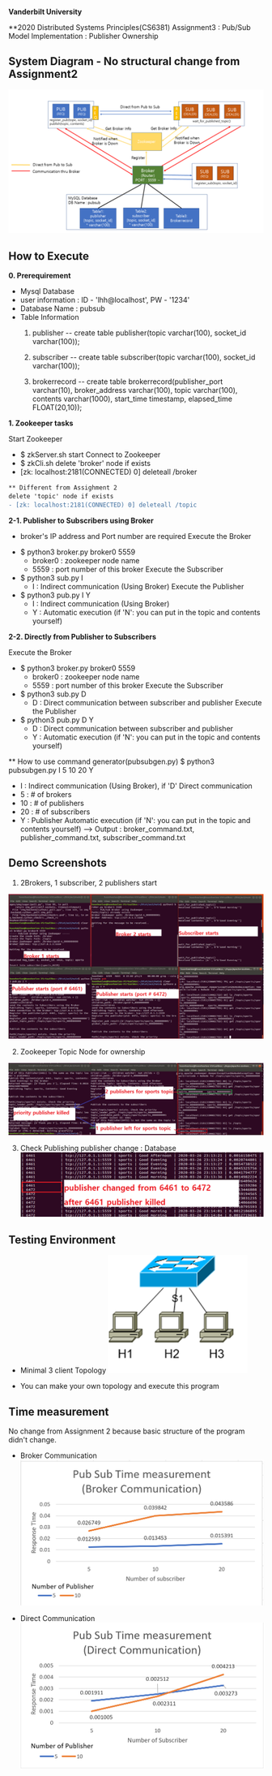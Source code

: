 **Vanderbilt University**

**2020 Distributed Systems Principles(CS6381) Assignment3 : Pub/Sub Model Implementation : Publisher Ownership

## System Diagram - No structural change from Assignment2
![SystemDiagram](SystemDiagramV3.png)

## How to Execute
**0. Prerequirement**
 - Mysql Database
  - user information : ID - 'lhh@localhost', PW - '1234'
  - Database Name : pubsub
  - Table Information
     1. publisher
        -- create table publisher(topic varchar(100), socket_id varchar(100));
        
     2. subscriber
        -- create table subscriber(topic varchar(100), socket_id varchar(100));
  
     3. brokerrecord
        -- create table brokerrecord(publisher_port varchar(10), broker_address varchar(100), topic varchar(100), contents varchar(1000), start_time timestamp, elapsed_time FLOAT(20,10));


**1. Zookeeper tasks**
 
 Start Zookeeper
 - $ zkServer.sh start
 Connect to Zookeeper
 - $ zkCli.sh
 delete 'broker' node if exists
 - [zk: localhost:2181(CONNECTED) 0] deleteall /broker
 ```diff
** Different from Assighment 2
 delete 'topic' node if exists
 - [zk: localhost:2181(CONNECTED) 0] deleteall /topic
 ```
 
 
**2-1. Publisher to Subscribers using Broker**

* broker's IP address and Port number are required
 Execute the Broker
 - $ python3 broker.py broker0 5559
     - broker0 : zookeeper node name
     - 5559 : port number of this broker
 Execute the Subscriber
 - $ python3 sub.py I
     - I : Indirect communication (Using Broker)
 Execute the Publisher
 - $ python3 pub.py I Y
     - I : Indirect communication (Using Broker)
     - Y : Automatic execution (if 'N': you can put in the topic and contents yourself)


**2-2. Directly from Publisher to Subscribers**

 Execute the Broker
 - $ python3 broker.py broker0 5559
     - broker0 : zookeeper node name
     - 5559 : port number of this broker
 Execute the Subscriber
 - $ python3 sub.py D
     - D : Direct communication between subscriber and publisher
 Execute the Publisher
 - $ python3 pub.py D Y
     - D : Direct communication between subscriber and publisher
     - Y : Automatic execution (if 'N': you can put in the topic and contents yourself)
     
** How to use command generator(pubsubgen.py)
$ python3 pubsubgen.py I 5 10 20 Y
  - I : Indirect communication (Using Broker), if 'D' Direct communication
  - 5 : # of brokers
  - 10 : # of publishers
  - 20 : # of subscribers
  - Y : Publisher Automatic execution (if 'N': you can put in the topic and contents yourself)
  --> Output : broker_command.txt, publisher_command.txt, subscriber_command.txt
 
 ## Demo Screenshots
 
  1. 2Brokers, 1 subscriber, 2 publishers start
  
 ![Starts](1.png)
 
 
 
  2. Zookeeper Topic Node for ownership
  
  ![Ownership change](2.png)
  
  
  
  3. Check Publishing publisher change : Database
  ![Database check](3.png)
  

 
 ## Testing Environment
 
  - Minimal 3 client Topology
  ![Topology](Topology.png)
  * You can make your own topology and execute this program
  
  
 ## Time measurement
 
No change from Assignment 2 because basic structure of the program didn't change. 

 * Broker Communication
![TimeMeasurement](TimeMeasurement1.png)

 * Direct Communication
![TimeMeasurement](TimeMeasurement2.png)
